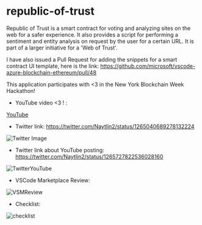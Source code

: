 # republic-of-trust
Republic of Trust is a smart contract for voting and analyzing sites on the web for a safer experience. It also provides a script for performing a sentiment and entity analysis on request by the user for a certain URL. It is part of a larger initiative for a 'Web of Trust'.

I have also issued a Pull Request for adding the snippets for a smart contract UI template, here is the link:
https://github.com/microsoft/vscode-azure-blockchain-ethereum/pull/48

This application participates with <3 in the New York Blockchain Week Hackathon!

* YouTube video <3 ! :

[YouTube](https://youtu.be/9D6TpDRlj9o)

* Twitter link: https://twitter.com/Naytlin2/status/1265040689278132224

![Twitter Image](https://github.com/Motanovici/republic-of-trust/blob/master/img/twitterReview.jpg)

* Twitter link about YouTube posting: https://twitter.com/Naytlin2/status/1265727822536028160

![TwitterYouTube](https://github.com/Motanovici/republic-of-trust/blob/master/img/twitterReview2.jpg)

* VSCode Marketplace Review: 

![VSMReview](https://github.com/Motanovici/republic-of-trust/blob/master/img/vscodeReview.jpg)

* Checklist:

![checklist](https://github.com/Motanovici/republic-of-trust/blob/master/img/checklist.jpg)
